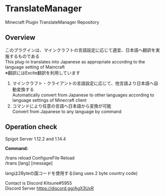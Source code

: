 # TranslateManager
Minecraft Plugin TranslateManager Repository

## Overview
  
このプラグインは、マインクラフトの言語設定に応じて適宜、日本語へ翻訳を実施するものである  
This plug-in translates into Japanese as appropriate according to the language setting of Maincraft  
※翻訳にはExcite翻訳を利用しています  

1.  マインクラフト・クライアントの言語設定に応じて、他言語より日本語へ自動変換する  
    Automatically convert from Japanese to other languages according to language settings of Minecraft client  
2.  コマンドにより任意の言語へ日本語から変換が可能  
    Convert from Japanese to any language by command  

## Operation check  
Spigot Server 1.12.2 and 1.14.4  

**Command:**

/trans reload ConfigureFile Reload  
/trans [lang] [message]  
  
langは2Byteの国コードを使用する(lang uses 2 byte country code)  
  
Contact is Discord Kitsune#5955  
Discord Server https://discord.gg/AgX3UxR  

